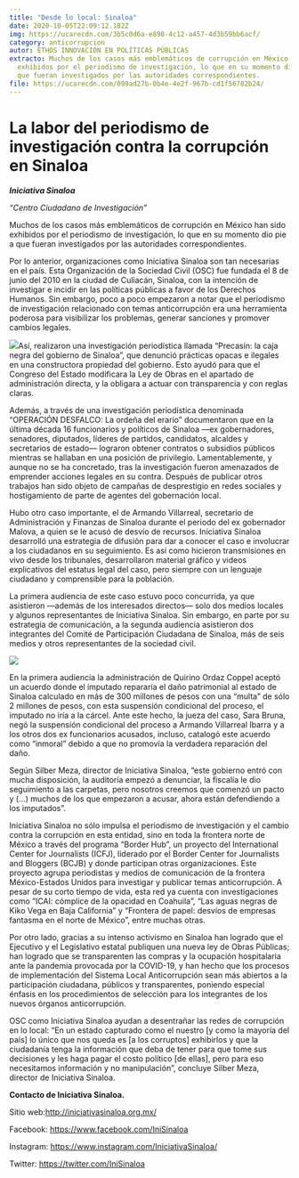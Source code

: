 ```yaml
---
title: "Desde lo local: Sinaloa"
date: 2020-10-05T22:09:12.182Z
img: https://ucarecdn.com/3b5c0d6a-e898-4c12-a457-4d3b59bb6acf/
category: anticorrupcion
autor: ETHOS INNOVACIÓN EN POLÍTICAS PÚBLICAS
extracto: Muchos de los casos más emblemáticos de corrupción en México han sido
  exhibidos por el periodismo de investigación, lo que en su momento dio pie a
  que fueran investigados por las autoridades correspondientes.
file: https://ucarecdn.com/099ad27b-0b4e-4e2f-967b-cd1f56782b24/
---
```

<!--StartFragment-->

# La labor del periodismo de investigación contra la corrupción en Sinaloa

[](https://www.ethos.org.mx/wp-content/uploads/2020/09/unnamed.png)***Iniciativa Sinaloa*** 

*“Centro Ciudadano de Investigación”*

Muchos de los casos más emblemáticos de corrupción en México han sido exhibidos por el periodismo de investigación, lo que en su momento dio pie a que fueran investigados por las autoridades correspondientes.

Por lo anterior, organizaciones como Iniciativa Sinaloa son tan necesarias en el país. Esta Organización de la Sociedad Civil (OSC) fue fundada el 8 de junio del 2010 en la ciudad de Culiacán, Sinaloa, con la intención de investigar e incidir en las políticas públicas a favor de los Derechos Humanos. Sin embargo, poco a poco empezaron a notar que el periodismo de investigación relacionado con temas anticorrupción era una herramienta poderosa para visibilizar los problemas, generar sanciones y promover cambios legales.

[![](https://www.ethos.org.mx/wp-content/uploads/2020/09/30739142_693576714099469_1422383689718824960_o.jpg)](https://www.ethos.org.mx/wp-content/uploads/2020/09/30739142_693576714099469_1422383689718824960_o.jpg)Así, realizaron una investigación periodística llamada “Precasín: la caja negra del gobierno de Sinaloa”, que denunció prácticas opacas e ilegales en una constructora propiedad del gobierno. Esto ayudó para que el Congreso del Estado modificara la Ley de Obras en el apartado de administración directa, y la obligara a actuar con transparencia y con reglas claras.

Además, a través de una investigación periodística denominada “OPERACIÓN DESFALCO: La ordeña del erario” documentaron que en la última década 16 funcionarios y políticos de Sinaloa ––ex gobernadores, senadores, diputados, líderes de partidos, candidatos, alcaldes y secretarios de estado–– lograron obtener contratos o subsidios públicos mientras se hallaban en una posición de privilegio. Lamentablemente, y aunque no se ha concretado, tras la investigación fueron amenazados de emprender acciones legales en su contra. Después de publicar otros trabajos han sido objeto de campañas de desprestigio en redes sociales y hostigamiento de parte de agentes del gobernación local.

Hubo otro caso importante, el de Armando Villarreal, secretario de Administración y Finanzas de Sinaloa durante el periodo del ex gobernador Malova, a quien se le acusó de desvío de recursos. Iniciativa Sinaloa desarrolló una estrategia de difusión para dar a conocer el caso e involucrar a los ciudadanos en su seguimiento. Es así como hicieron transmisiones en vivo desde los tribunales, desarrollaron material gráfico y videos explicativos del estatus legal del caso, pero siempre con un lenguaje ciudadano y comprensible para la población.

La primera audiencia de este caso estuvo poco concurrida, ya que asistieron ––además de los interesados directos–– solo dos medios locales y algunos representantes de Iniciativa Sinaloa. Sin embargo, en parte por su estrategia de comunicación, a la segunda audiencia asistieron dos integrantes del Comité de Participación Ciudadana de Sinaloa, más de seis medios y otros representantes de la sociedad civil.

[![](https://www.ethos.org.mx/wp-content/uploads/2020/09/82627655_1482243471899452_3099006946322153472_n-1.jpg)](https://www.ethos.org.mx/wp-content/uploads/2020/09/82627655_1482243471899452_3099006946322153472_n-1.jpg)

En la primera audiencia la administración de Quirino Ordaz Coppel aceptó un acuerdo donde el imputado repararía el daño patrimonial al estado de Sinaloa calculado en más de 300 millones de pesos con una “multa” de sólo 2 millones de pesos, con esta suspensión condicional del proceso, el imputado no iría a la cárcel. Ante este hecho, la jueza del caso, Sara Bruna, negó la suspensión condicional del proceso a Armando Villarreal Ibarra y a los otros dos ex funcionarios acusados, incluso, catalogó este acuerdo como “inmoral” debido a que no promovía la verdadera reparación del daño. 

Según Silber Meza, director de Iniciativa Sinaloa, “este gobierno entró con mucha disposición, la auditoría empezó a denunciar, la fiscalía le dio seguimiento a las carpetas, pero nosotros creemos que comenzó un pacto y (…) muchos de los que empezaron a acusar, ahora están defendiendo a los imputados”.

Iniciativa Sinaloa no sólo impulsa el periodismo de investigación y el cambio contra la corrupción en esta entidad, sino en toda la frontera norte de México a través del programa “Border Hub”, un proyecto del International Center for Journalists (ICFJ), liderado por el Border Center for Journalists and Bloggers (BCJB) y donde participan otras organizaciones. Este proyecto agrupa periodistas y medios de comunicación de la frontera México-Estados Unidos para investigar y publicar temas anticorrupción. A pesar de su corto tiempo de vida, esta red ya cuenta con investigaciones como “ICAI: cómplice de la opacidad en Coahuila”, “Las aguas negras de Kiko Vega en Baja California” y “Frontera de papel: desvíos de empresas fantasma en el norte de México”, entre muchas otras.

Por otro lado, gracias a su intenso activismo en Sinaloa han logrado que el Ejecutivo y el Legislativo estatal publiquen una nueva ley de Obras Públicas; han logrado que se transparenten las compras y la ocupación hospitalaria ante la pandemia provocada por la COVID-19, y han hecho que los procesos de implementación del Sistema Local Anticorrupción sean más abiertos a la participación ciudadana, públicos y transparentes, poniendo especial énfasis en los procedimientos de selección para los integrantes de los nuevos órganos anticorrupción.

OSC como Iniciativa Sinaloa ayudan a desentrañar las redes de corrupción en lo local: “En un estado capturado como el nuestro \[y como la mayoría del país] lo único que nos queda es \[a los corruptos] exhibirlos y que la ciudadanía tenga la información que deba de tener para que tome sus decisiones y les haga pagar el costo político \[de ellas], pero para eso necesitamos información y no manipulación”, concluye Silber Meza, director de Iniciativa Sinaloa.

**Contacto de Iniciativa Sinaloa.**

Sitio web:<http://iniciativasinaloa.org.mx/>

Facebook: <https://www.facebook.com/IniSinaloa>

Instagram: <https://www.instagram.com/IniciativaSinaloa/>

Twitter: <https://twitter.com/IniSinaloa>

<!--EndFragment-->
